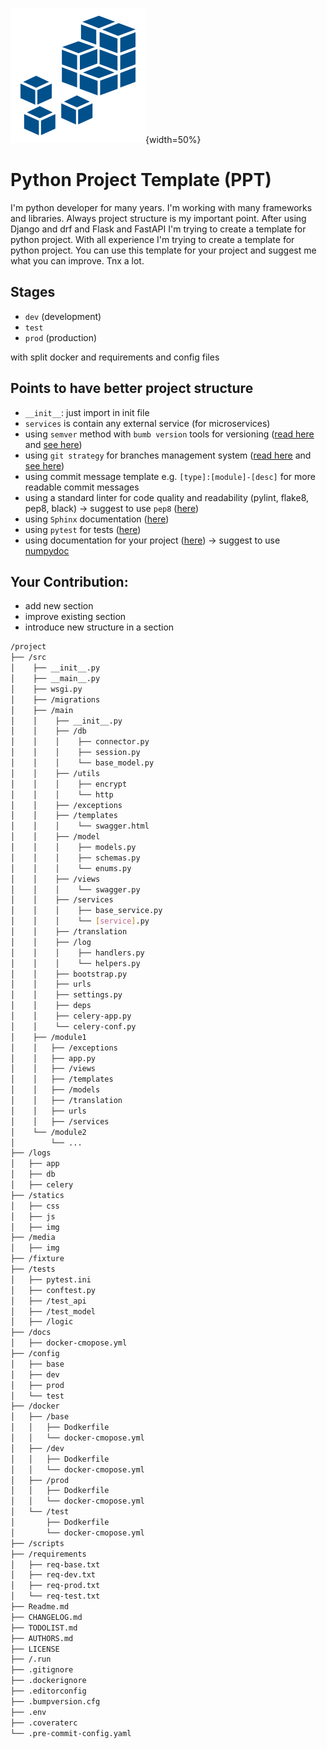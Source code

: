 ![image_info](./statics/img/logo.svg){width=50%}
# Python Project Template (PPT)

I'm python developer for many years. I'm working with many frameworks and libraries. Always project structure is my
important point. After using Django and drf and Flask and FastAPI I'm trying to create a template for python project.
With all experience I'm trying to create a template for python project. You can use this template for your project and
suggest me what you can improve. Tnx a lot.

## Stages

* `dev` (development)
* `test`
* `prod` (production)

with split docker and requirements and config files

## Points to have better project structure

* `__init__`: just import in init file
* `services` is contain any external service (for microservices)
* using `semver` method with `bumb version` tools for versioning ([read here](https://semver.org/) and [see here](https://github.com/c4urself/bump2version))
* using `git strategy` for branches management system ([read here](http://nvie.com/git-model) and [see here](https://github.com/nvie/gitflow)) 
* using commit message template e.g. `[type]:[module]-[desc]` for more readable commit messages
* using a standard linter for code quality and readability (pylint, flake8, pep8, black) -> suggest to use `pep8` ([here](https://peps.python.org/pep-0008/))
* using `Sphinx` documentation ([here](https://www.sphinx-doc.org/en/master/))
* using `pytest` for tests ([here](https://docs.pytest.org/en/latest/))
* using documentation for your project ([here](https://realpython.com/documenting-python-code/)) -> suggest to use [numpydoc](https://numpydoc.readthedocs.io/en/latest/format.html)

## Your Contribution:
* add new section
* improve existing section
* introduce new structure in a section

``` sh
/project
├── /src
│    ├── __init__.py
│    ├── __main__.py
│    ├── wsgi.py
│    ├── /migrations
│    ├── /main
│    │    ├── __init__.py
│    │    ├── /db
│    │    │    ├── connector.py
│    │    │    ├── session.py
│    │    │    └── base_model.py
│    │    ├── /utils
│    │    │    ├── encrypt
│    │    │    └── http
│    │    ├── /exceptions
│    │    ├── /templates
│    │    │    └── swagger.html
│    │    ├── /model
│    │    │    ├── models.py
│    │    │    ├── schemas.py
│    │    │    └── enums.py
│    │    ├── /views
│    │    │    └── swagger.py
│    │    ├── /services
│    │    │    ├── base_service.py
│    │    │    └── [service].py
│    │    ├── /translation
│    │    ├── /log
│    │    │    ├── handlers.py
│    │    │    └── helpers.py
│    │    ├── bootstrap.py
│    │    ├── urls
│    │    ├── settings.py
│    │    ├── deps
│    │    ├── celery-app.py
│    │    └── celery-conf.py
│    ├── /module1
│    │   ├── /exceptions  
│    │   ├── app.py
│    │   ├── /views
│    │   ├── /templates 
│    │   ├── /models
│    │   ├── /translation
│    │   ├── urls
│    │   ├── /services
│    └── /module2
│        └── ...
├── /logs
│   ├── app
│   ├── db
│   ├── celery
├── /statics
│   ├── css
│   ├── js
│   ├── img
├── /media
│   ├── img
├── /fixture
├── /tests
│   ├── pytest.ini
│   ├── conftest.py
│   ├── /test_api
│   ├── /test_model
│   ├── /logic
├── /docs
│   ├── docker-cmopose.yml
├── /config
│   ├── base
│   ├── dev
│   ├── prod
│   └── test
├── /docker
│   ├── /base
│   │   ├── Dodkerfile
│   │   └── docker-cmopose.yml
│   ├── /dev
│   │   ├── Dodkerfile
│   │   └── docker-cmopose.yml
│   ├── /prod
│   │   ├── Dodkerfile
│   │   └── docker-cmopose.yml
│   └── /test
│       ├── Dodkerfile
│       └── docker-cmopose.yml
├── /scripts
├── /requirements
│   ├── req-base.txt
│   ├── req-dev.txt
│   ├── req-prod.txt
│   └── req-test.txt
├── Readme.md
├── CHANGELOG.md
├── TODOLIST.md
├── AUTHORS.md
├── LICENSE
├── /.run
├── .gitignore
├── .dockerignore
├── .editorconfig
├── .bumpversion.cfg
├── .env
├── .coveraterc
└── .pre-commit-config.yaml

```
